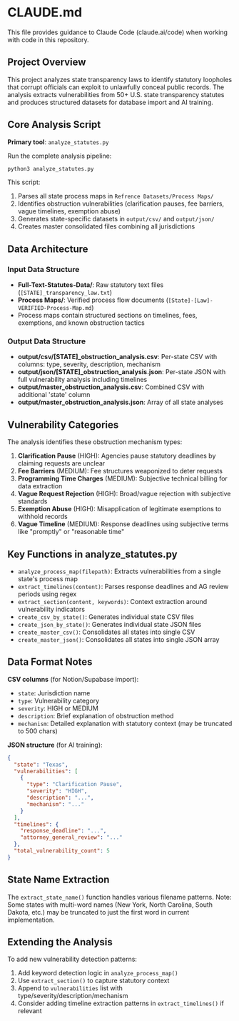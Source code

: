 # CLAUDE.md

This file provides guidance to Claude Code (claude.ai/code) when working with code in this repository.

## Project Overview

This project analyzes state transparency laws to identify statutory loopholes that corrupt officials can exploit to unlawfully conceal public records. The analysis extracts vulnerabilities from 50+ U.S. state transparency statutes and produces structured datasets for database import and AI training.

## Core Analysis Script

**Primary tool**: `analyze_statutes.py`

Run the complete analysis pipeline:
```bash
python3 analyze_statutes.py
```

This script:
1. Parses all state process maps in `Refrence Datasets/Process Maps/`
2. Identifies obstruction vulnerabilities (clarification pauses, fee barriers, vague timelines, exemption abuse)
3. Generates state-specific datasets in `output/csv/` and `output/json/`
4. Creates master consolidated files combining all jurisdictions

## Data Architecture

### Input Data Structure
- **Full-Text-Statutes-Data/**: Raw statutory text files (`[STATE]_transparency_law.txt`)
- **Process Maps/**: Verified process flow documents (`[State]-[Law]-VERIFIED-Process-Map.md`)
- Process maps contain structured sections on timelines, fees, exemptions, and known obstruction tactics

### Output Data Structure
- **output/csv/[STATE]_obstruction_analysis.csv**: Per-state CSV with columns: type, severity, description, mechanism
- **output/json/[STATE]_obstruction_analysis.json**: Per-state JSON with full vulnerability analysis including timelines
- **output/master_obstruction_analysis.csv**: Combined CSV with additional 'state' column
- **output/master_obstruction_analysis.json**: Array of all state analyses

## Vulnerability Categories

The analysis identifies these obstruction mechanism types:

1. **Clarification Pause** (HIGH): Agencies pause statutory deadlines by claiming requests are unclear
2. **Fee Barriers** (MEDIUM): Fee structures weaponized to deter requests
3. **Programming Time Charges** (MEDIUM): Subjective technical billing for data extraction
4. **Vague Request Rejection** (HIGH): Broad/vague rejection with subjective standards
5. **Exemption Abuse** (HIGH): Misapplication of legitimate exemptions to withhold records
6. **Vague Timeline** (MEDIUM): Response deadlines using subjective terms like "promptly" or "reasonable time"

## Key Functions in analyze_statutes.py

- `analyze_process_map(filepath)`: Extracts vulnerabilities from a single state's process map
- `extract_timelines(content)`: Parses response deadlines and AG review periods using regex
- `extract_section(content, keywords)`: Context extraction around vulnerability indicators
- `create_csv_by_state()`: Generates individual state CSV files
- `create_json_by_state()`: Generates individual state JSON files
- `create_master_csv()`: Consolidates all states into single CSV
- `create_master_json()`: Consolidates all states into single JSON array

## Data Format Notes

**CSV columns** (for Notion/Supabase import):
- `state`: Jurisdiction name
- `type`: Vulnerability category
- `severity`: HIGH or MEDIUM
- `description`: Brief explanation of obstruction method
- `mechanism`: Detailed explanation with statutory context (may be truncated to 500 chars)

**JSON structure** (for AI training):
```json
{
  "state": "Texas",
  "vulnerabilities": [
    {
      "type": "Clarification Pause",
      "severity": "HIGH",
      "description": "...",
      "mechanism": "..."
    }
  ],
  "timelines": {
    "response_deadline": "...",
    "attorney_general_review": "..."
  },
  "total_vulnerability_count": 5
}
```

## State Name Extraction

The `extract_state_name()` function handles various filename patterns. Note: Some states with multi-word names (New York, North Carolina, South Dakota, etc.) may be truncated to just the first word in current implementation.

## Extending the Analysis

To add new vulnerability detection patterns:
1. Add keyword detection logic in `analyze_process_map()`
2. Use `extract_section()` to capture statutory context
3. Append to `vulnerabilities` list with type/severity/description/mechanism
4. Consider adding timeline extraction patterns in `extract_timelines()` if relevant